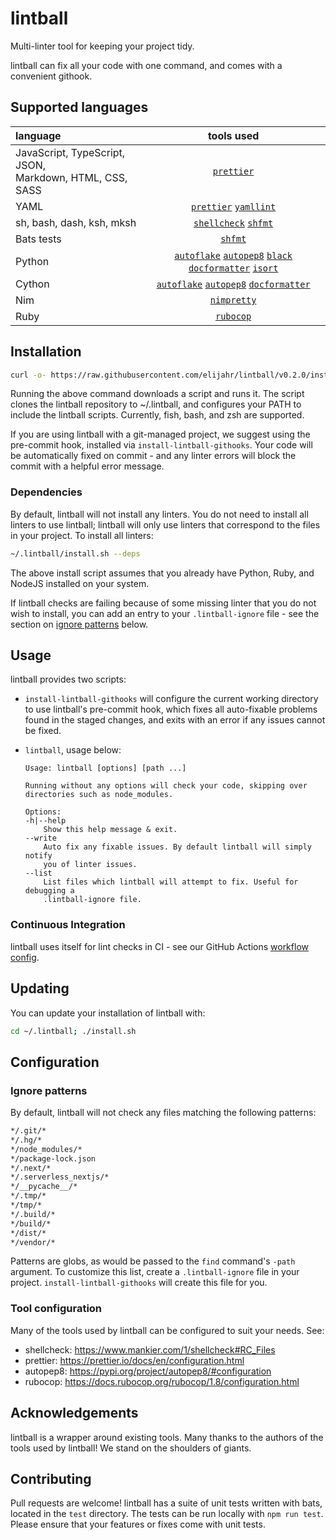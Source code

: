 # lintball

Multi-linter tool for keeping your project tidy.

lintball can fix all your code with one command, and comes with a convenient githook.

## Supported languages

| language                                                      |                                   tools used                                   |
| :------------------------------------------------------------ | :----------------------------------------------------------------------------: |
| JavaScript, TypeScript, JSON, <br/> Markdown, HTML, CSS, SASS |                                [`prettier`][1]                                 |
| YAML                                                          |                        [`prettier`][1] [`yamllint`][10]                        |
| sh, bash, dash, ksh, mksh                                     |                         [`shellcheck`][2] [`shfmt`][3]                         |
| Bats tests                                                    |                                  [`shfmt`][2]                                  |
| Python                                                        | [`autoflake`][4] [`autopep8`][5] [`black`][6] [`docformatter`][7] [`isort`][8] |
| Cython                                                        |              [`autoflake`][4] [`autopep8`][5] [`docformatter`][7]              |
| Nim                                                           |                                [`nimpretty`][9]                                |
| Ruby                                                          |                                [`rubocop`][11]                                 |

[1]: https://prettier.io/
[2]: https://www.shellcheck.net/
[3]: https://github.com/mvdan/sh
[4]: https://pypi.org/project/autoflake/
[5]: https://pypi.org/project/autopep8/
[6]: https://github.com/psf/black
[7]: https://pypi.org/project/docformatter/
[8]: https://pypi.org/project/isort/
[9]: https://nim-lang.org/docs/tools.html
[10]: https://yamllint.readthedocs.io/en/stable/
[11]: https://github.com/rubocop-hq/rubocop

## Installation

```sh
curl -o- https://raw.githubusercontent.com/elijahr/lintball/v0.2.0/install.sh | bash
```

Running the above command downloads a script and runs it. The script clones the lintball repository to ~/.lintball, and configures your PATH to include the lintball scripts. Currently, fish, bash, and zsh are supported.

If you are using lintball with a git-managed project, we suggest using the pre-commit hook, installed via `install-lintball-githooks`. Your code will be automatically fixed on commit - and any linter errors will block the commit with a helpful error message.

### Dependencies

By default, lintball will not install any linters. You do not need to install all linters to use lintball; lintball will only use linters that correspond to the files in your project. To install all linters:

```sh
~/.lintball/install.sh --deps
```

The above install script assumes that you already have Python, Ruby, and NodeJS installed on your system.

If lintball checks are failing because of some missing linter that you do not wish to install, you can add an entry to your `.lintball-ignore` file - see the section on [ignore patterns](#ignore-patterns) below.

## Usage

lintball provides two scripts:

- `install-lintball-githooks` will configure the current working directory to use lintball's pre-commit hook, which fixes all auto-fixable problems found in the staged changes, and exits with an error if any issues cannot be fixed.
- `lintball`, usage below:

  ```
  Usage: lintball [options] [path ...]

  Running without any options will check your code, skipping over directories such as node_modules.

  Options:
  -h|--help
      Show this help message & exit.
  --write
      Auto fix any fixable issues. By default lintball will simply notify
      you of linter issues.
  --list
      List files which lintball will attempt to fix. Useful for debugging a
      .lintball-ignore file.
  ```

### Continuous Integration

lintball uses itself for lint checks in CI - see our GitHub Actions [workflow config](https://github.com/elijahr/lintball/blob/devel/.github/workflows/workflow.yml).

## Updating

You can update your installation of lintball with:

```sh
cd ~/.lintball; ./install.sh
```

## Configuration

### Ignore patterns

By default, lintball will not check any files matching the following patterns:

```sh
*/.git/*
*/.hg/*
*/node_modules/*
*/package-lock.json
*/.next/*
*/.serverless_nextjs/*
*/__pycache__/*
*/.tmp/*
*/tmp/*
*/.build/*
*/build/*
*/dist/*
*/vendor/*
```

Patterns are globs, as would be passed to the `find` command's `-path` argument.
To customize this list, create a `.lintball-ignore` file in your project.
`install-lintball-githooks` will create this file for you.

### Tool configuration

Many of the tools used by lintball can be configured to suit your needs. See:

- shellcheck: https://www.mankier.com/1/shellcheck#RC_Files
- prettier: https://prettier.io/docs/en/configuration.html
- autopep8: https://pypi.org/project/autopep8/#configuration
- rubocop: https://docs.rubocop.org/rubocop/1.8/configuration.html

## Acknowledgements

lintball is a wrapper around existing tools. Many thanks to the authors of the tools used by lintball! We stand on the shoulders of giants.

## Contributing

Pull requests are welcome! lintball has a suite of unit tests written with bats, located in the `test` directory. The tests can be run locally with `npm run test`. Please ensure that your features or fixes come with unit tests.
